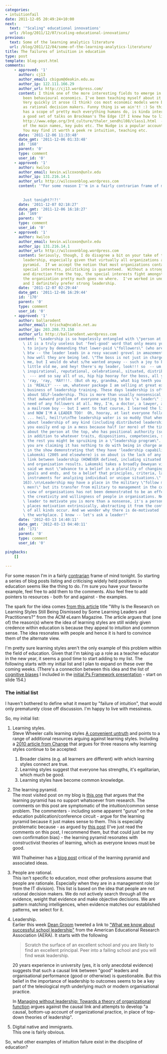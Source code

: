 ```yaml
---
categories:
- intuitionfail
date: 2011-12-05 20:49:24+10:00
next:
  text: '"Scaling" educational innovations'
  url: /blog/2011/12/07/scaling-educational-innovations/
previous:
  text: Some of the learning analytics literature
  url: /blog/2011/12/04/some-of-the-learning-analytics-literature/
title: The failures of intuition in education
type: post
template: blog-post.html
comments:
    - approved: '1'
      author: cj13
      author_email: cbigum@deakin.edu.au
      author_ip: 122.111.166.29
      author_url: http://cj13.wordpress.com/
      content: I think one of the more interesting fields to emerge in recent years has
        been behavioural economics. I've been teaching myself about it for a wee while.
        Very quickly it arose (I think) cos most economic models were based on humans
        as rational decision makers. Funny thing is we ain't! :) So this field, which
        has a scope of pretty much everything humans do, is kinda interesting. There is
        a good set of talks on Brockman's The Edge (If I knew how to link it i would)
        http://www.edge.org/3rd_culture/thaler_sendhil08/class1.html  - this has a collection
        of the main names, key pubs etc. The Nudge is a popular account of this stuff.
        You may find it worth a peek re intuition, teaching etc.
      date: '2011-12-06 11:33:48'
      date_gmt: '2011-12-06 01:33:48'
      id: '168'
      parent: '0'
      type: comment
      user_id: '0'
    - approved: '1'
      author: kwilco
      author_email: kevin.wilcoxon@unlv.edu
      author_ip: 131.216.14.1
      author_url: http://wilcoxonblog.wordpress.com
      content: '"For some reason I''m in a fairly contrarian frame of mind tonight."
    
    
        Just tonight?!?!'
      date: '2011-12-07 02:18:27'
      date_gmt: '2011-12-06 16:18:27'
      id: '169'
      parent: '0'
      type: comment
      user_id: '0'
    - approved: '1'
      author: kwilco
      author_email: kevin.wilcoxon@unlv.edu
      author_ip: 131.216.14.1
      author_url: http://wilcoxonblog.wordpress.com
      content: Seriously, though, I do disagree a bit on your take of the importance of
        leadership, especially given that virtually all organizations are built on the
        pyramid.  If we accept the notion that most organizations contain a myriad of
        special interests, politicking is guaranteed.  Without a strong sense of purpose
        and direction from the top, the special interests fight amongst themselves and
        the organization pretty much goes no where.  I've worked in under both circumstances
        and I definitely prefer strong leadership.
      date: '2011-12-07 02:29:44'
      date_gmt: '2011-12-06 16:29:44'
      id: '170'
      parent: '0'
      type: comment
      user_id: '0'
    - approved: '1'
      author: ballarodent
      author_email: trischa@ncable.net.au
      author_ip: 203.208.73.158
      author_url: http://ballarodent.wordpress.com
      content: "Leadership is so hopelessly entangled with \"person at the top\" that\
        \ it is a truly useless but 'feel-good' word that only means you are adding insult\
        \ to injury by demanding that lower-paid \"followers\" (who are rarely mentioned,\
        \ btw -- the leader leads in a rosy vacuum) grovel in amazement and delight at\
        \ how well they are being led. \"The boss is not just in charge of controlling\
        \ me, but I would do what s/he wanted anyway -- such a joy to be led -- here's\
        \ little old me, and hey! there's my leader, look!!! so  -- um, visionary, transformational,\
        \ inspirational, reputational, celebrational, situated, distributed, cashed-up\
        \  --- and so say all of us, hip hip hooray for the boss, all you followers!!!\
        \ 'ray, 'ray, 'RAY!!!. (But oh my, grandma, what big teeth you have!)\n\nLeadership\
        \ is 'REALLY' --- um, whatever package I am selling at great expense in the fashion\
        \ business of leadership training. These days leadership is often said to be 'really'\
        \ about SELF-leadership. This is more than usually nonsensical, but it gets over\
        \ that awkward problem of everyone wanting to be \"a leader\" in a vacuum. No\
        \ need of any followers at all. Hey, I'm, a doctor, a lawyer, a dentist, a teacher,\
        \ a mailroom boy -- but I went to that course, I learned the little pyramid thinggy,\
        \ and NOW I'M A LEADER TOO!  Oh, hooray, at last everyone follows so willingly\
        \ ... heil, heil!\n\nThe leadership water is so muddy that when you start talking\
        \ about leadership of any kind (including distributed leadership or situated leadership)\
        \ you easily end up in a mess because half (or more) of the time you are talking\
        \ about the person at the top, who has positional authority (supervision and control)\
        \ in addition to whatever traits, dispositions, competencies, skills, models and\
        \ the rest you might be spruiking in a \"leadership program\". The other half\
        \ you are claiming it has nothing to do with being in charge and you want everyone\
        \ in the show demonstrating that they have 'leadership capabilities'.\n\nWhat\
        \ Lakomski (2005 and elsewhere) is on about is the lack of any demonstrated causal\
        \ link between leadership (HOWEVER defined, including situated and distributed)\
        \ and organisation results. Lakomski takes a broadly Deweyan view on this. Dewey\
        \ said we must \"advance to a belief in a plurality of changing, moving, individualized\
        \ goals and ends, and to a belief that principles, criteria, laws are intellectual\
        \ instruments for analyzing individual or unique situations.\" (Dewey 1920, pp.162\u2013\
        163).\n\nLeadership may have a place in the military \"follow me over the top,\
        \ men!\" but its transfer from military to management in the command-and-control\
        \ view of organisations has not been demonstrated to be an effective way of mobilising\
        \ the creativity and willingness of people in organisations. Needing a visionary\
        \ leader to motivate you is more than a nonsense, it's a personal tragedy. It\
        \ places motivation extrinsically, abstracting it from the contexts in which tasks\
        \ of all kinds occur. And we wonder why there is de-motivated 'presentism' in\
        \ the workplace. I know -- let's ask a leader!"
      date: '2012-03-13 14:40:11'
      date_gmt: '2012-03-13 04:40:11'
      id: '171'
      parent: '0'
      type: comment
      user_id: '0'
    
pingbacks:
    []
    
---
```

For some reason I'm in a fairly [contrarian](http://en.wikipedia.org/wiki/Contrarian) frame of mind tonight. So starting a series of blog posts listing and criticising widely held positions in education seems like the thing to do. I'm sure you have your favourite example, feel free to add them to the comments. Also feel free to add pointers to resources - both for and against - the examples.

The spark for the idea comes [from this article](http://elearnmag.acm.org/archive.cfm?aid=2070611) title "Why Is the Research on Learning Styles Still Being Dismissed by Some Learning Leaders and Practitioners?" from the ACM eLearn Magazine. The article argues that (one of) the reason(s) where the idea of learning styles are still widely given credence within education is because they appeal to intuition and common sense. The idea resonates with people and hence it is hard to convince them of the alternate view.

I'm pretty sure learning styles aren't the only example of this problem within the field of education. Given that I'm taking up a role as a teacher educator in the new year, it seems a good time to start adding to my list. The following starts with my initial list and I plan to expand on these over the coming weeks. (There's a connection between this idea and the list of [cognitive biases](http://en.wikipedia.org/wiki/List_of_cognitive_biases) I included in the [initial Ps Framework presentation](http://www.slideshare.net/davidj/the-missing-ps-lessons-for-the-adoption-and-implementation-of-learning-management-systems) - start on slide 154.)

### The initial list

I haven't bothered to define what it meant by "failure of intuition", that would only prematurely close off discussion. I'm happy to live with messiness.

So, my initial list:

1. Learning styles.  
    Steve Wheeler calls learning styles [A convenient untruth](http://steve-wheeler.blogspot.com/2011/11/convenient-untruth.html) and points to a range of additional resources arguing against learning styles. Including a [2010 article from Change](http://www.changemag.org/Archives/Back%20Issues/September-October%202010/the-myth-of-learning-full.html) that argues for three reasons why learning styles continue to be accepted:
    1. Broader claims (e.g. all learners are different) with which learning styles connect are true.
    2. Learning styles suggest that everyone has strengths, it's egalitarian, which much be good.
    3. Learning styles have become common knowledge.
2. The learning pyramid.  
    The most visited post on my blog is [this one](/blog/2009/10/11/the-learning-pyramid-true-false-hoax-or-myth/) that argues that the learning pyramid has no support whatsoever from research. The comments on this post are symptomatic of the intuition/common sense problem. The commenters - including some apparent "gurus" on the education publication/conference circuit - argue for the learning pyramid because it just makes sense to them. This is especially problematic because - as argued by [this post](http://www.karenhume.ca/learning-pyramid/) (I've just read the comments on this post, I recommend them, but that could just be my own confirmation bias) - the learning pyramid resonates with constructivist theories of learning, which as everyone knows must be good.
    
    Will Thalheimer has a [blog post](http://www.willatworklearning.com/2006/05/people_remember.html) critical of the learning pyramid and associated ideas.
    
3. People are rational.  
    This isn't specific to education, most other professions assume that people are rationale. Especially when they are in a management role (or from the IT division). This list is based on the idea that people are not rational decision makers. We do not actively search through all the evidence, weight that evidence and make objective decisions. We are pattern matching intelligences, when evidence matches our established patterns, we select for it.
4. Leadership.  
    Earlier this week [Dean Groom](http://deangroom.wordpress.com/) tweeted a link to ["What we know about successful school leadership"](http://cepm.uoregon.edu/pdf/whatweknow103.pdf) from the American Educational Research Association (AERA). It starts with the following
    
    > Scratch the surface of an excellent school and you are likely to find an excellent principal. Peer into a failing school and you will find weak leadership.
    
    20 years experience in university (yes, it is only anecdotal evidence) suggests that such a causal link between "good" leaders and organisational performance (good or otherwise) is questionable. But this belief in the importance of leadership to outcomes seems to be a key part of the teleological myth underlying much or modern organisational practice.
    
    In [Managing without leadership: Towards a theory of organizational function](http://books.google.com.au/books?id=p9alf-JZFQ8C&dq=gabriele+lakomski+management+without+leadership&source=gbs_navlinks_s) argues against the causal link and attempts to develop "a causal, bottom-up account of organizational practice, in place of top-down theories of leadership".
    
5. Digital native and immigrants.  
    This one is fairly obvious.

So, what other examples of intuition failure exist in the discipline of education?
